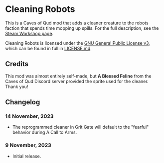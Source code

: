 # Cleaning Robots

This is a Caves of Qud mod that adds a cleaner creature to the robots faction that spends time mopping up spills. For the full description, see the [Steam Workshop page](https://steamcommunity.com/sharedfiles/filedetails/?id=3077616001).

Cleaning Robots is licensed under the [GNU General Public License v3](http://www.gnu.org/licenses/agpl.html), which can be found in full in [LICENSE.md](LICENSE.md).

## Credits

This mod was almost entirely self-made, but **A Blessed Feline** from the Caves of Qud Discord server provided the sprite used for the cleaner. Thank you!

## Changelog

### 14 November, 2023
* The reprogrammed cleaner in Grit Gate will default to the "fearful" behavior during A Call to Arms.

### 9 November, 2023
* Initial release.
